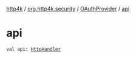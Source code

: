 [http4k](../../index.md) / [org.http4k.security](../index.md) / [OAuthProvider](index.md) / [api](./api.md)

# api

`val api: `[`HttpHandler`](../../org.http4k.core/-http-handler.md)